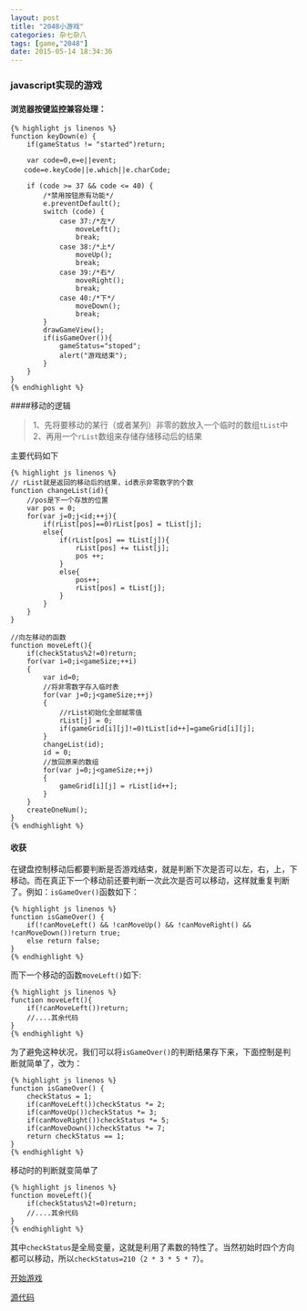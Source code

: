 ```yaml
---
layout: post
title: "2048小游戏"
categories: 杂七杂八
tags: [game,"2048"]
date: 2015-05-14 18:34:36
---
```

### javascript实现的游戏

#### 浏览器按键监控兼容处理：

	{% highlight js linenos %}
	function keyDown(e) {
	    if(gameStatus != "started")return;
	    
	    var code=0,e=e||event;
	　　code=e.keyCode||e.which||e.charCode;
	
	    if (code >= 37 && code <= 40) {
	        /*禁用按钮原有功能*/
	        e.preventDefault();
	        switch (code) {
	            case 37:/*左*/
	                moveLeft();
	                break;
	            case 38:/*上*/
	                moveUp();
	                break;
	            case 39:/*右*/
	                moveRight();
	                break;
	            case 40:/*下*/
	                moveDown();
	                break;
	        }
	        drawGameView();
	        if(isGameOver()){
	            gameStatus="stoped";
	            alert("游戏结束");
	        }
	    }
	}
	{% endhighlight %}

<!-- more -->

####移动的逻辑

>1、先将要移动的某行（或者某列）非零的数放入一个临时的数组`tList`中  
>2、再用一个`rList`数组来存储存储移动后的结果

主要代码如下

	{% highlight js linenos %}
	// rList就是返回的移动后的结果，id表示非零数字的个数
	function changeList(id){
    	//pos是下一个存放的位置
    	var pos = 0;
    	for(var j=0;j<id;++j){
            if(rList[pos]==0)rList[pos] = tList[j];
           	else{
               	if(rList[pos] == tList[j]){
                   	rList[pos] += tList[j];
                   	pos ++;
               	}
                else{
                   	pos++;
                    rList[pos] = tList[j];
                }
            }
        }
	}

	//向左移动的函数
	function moveLeft(){
    	if(checkStatus%2!=0)return;
    	for(var i=0;i<gameSize;++i)
    	{
        	var id=0;
        	//将非零数字存入临时表
        	for(var j=0;j<gameSize;++j)
        	{
				//rList初始化全部赋零值
            	rList[j] = 0;
            	if(gameGrid[i][j]!=0)tList[id++]=gameGrid[i][j];
        	}
        	changeList(id);
        	id = 0;
			//放回原来的数组
        	for(var j=0;j<gameSize;++j)
        	{
            	gameGrid[i][j] = rList[id++];
        	}
    	}
    	createOneNum();
	}
	{% endhighlight %}

#### 收获

在键盘控制移动后都要判断是否游戏结束，就是判断下次是否可以左，右，上，下移动。而在真正下一个移动前还要判断一次此次是否可以移动，这样就重复判断了。例如：`isGameOver()`函数如下：

	{% highlight js linenos %}
	function isGameOver() {
    	if(!canMoveLeft() && !canMoveUp() && !canMoveRight() && !canMoveDown())return true;
	 	else return false;
	}
	{% endhighlight %}

而下一个移动的函数`moveLeft()`如下:

	{% highlight js linenos %}
	function moveLeft(){
    	if(!canMoveLeft())return;
		//....其余代码
	}
	{% endhighlight %}

为了避免这种状况，我们可以将`isGameOver()`的判断结果存下来，下面控制是判断就简单了，改为：

	{% highlight js linenos %}
	function isGameOver() {
    	checkStatus = 1;
    	if(canMoveLeft())checkStatus *= 2;
    	if(canMoveUp())checkStatus *= 3;
    	if(canMoveRight())checkStatus *= 5;
    	if(canMoveDown())checkStatus *= 7;
    	return checkStatus == 1;
	}
	{% endhighlight %}

移动时的判断就变简单了

	{% highlight js linenos %}
	function moveLeft(){
    	if(checkStatus%2!=0)return;
		//....其余代码
	}
	{% endhighlight %}

其中`checkStatus`是全局变量，这就是利用了素数的特性了。当然初始时四个方向都可以移动，所以`checkStatus=210`（`2 * 3 * 5 * 7`）。

[开始游戏](/page/2048/index.html)

[源代码](https://github.com/ZhengQinyu/ZhengQinyu.github.io/tree/master/page/2048)
